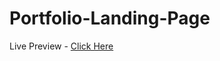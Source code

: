 # Portfolio-Landing-Page

Live Preview -  [Click Here](https://portfolio-landing-page-1.netlify.app/)
